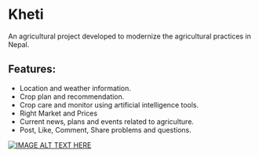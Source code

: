 # Kheti
An agricultural project developed to modernize the agricultural practices in Nepal. 

## Features:

* Location and weather information.
* Crop plan and recommendation.
* Crop care and monitor using artificial intelligence tools.
* Right Market and Prices
* Current news, plans and events related to agriculture.
* Post, Like, Comment, Share problems and questions.

[![IMAGE ALT TEXT HERE](https://img.youtube.com/vi/qPdYheex-c0&t=1s/0.jpg)](https://www.youtube.com/watch?v=qPdYheex-c0&t=1s)
